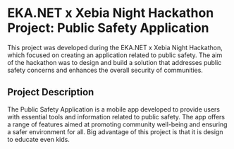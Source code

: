 # EKA.NET x Xebia Night Hackathon Project: Public Safety Application
This project was developed during the EKA.NET x Xebia Night Hackathon, which focused on creating an application related to public safety. The aim of the hackathon was to design and build a solution that addresses public safety concerns and enhances the overall security of communities.
## Project Description
The Public Safety Application is a mobile app developed to provide users with essential tools and information related to public safety. The app offers a range of features aimed at promoting community well-being and ensuring a safer environment for all. Big advantage of this project is that it is design to educate even kids.
